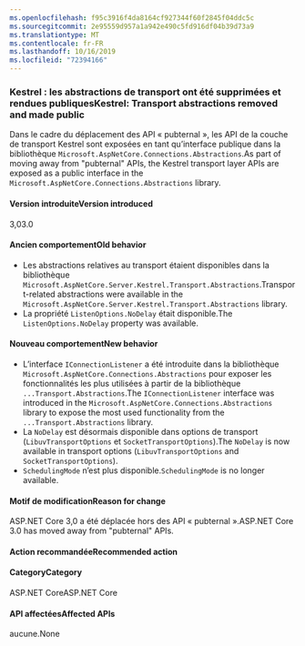 ```yaml
---
ms.openlocfilehash: f95c3916f4da8164cf927344f60f2845f04ddc5c
ms.sourcegitcommit: 2e95559d957a1a942e490c5fd916df04b39d73a9
ms.translationtype: MT
ms.contentlocale: fr-FR
ms.lasthandoff: 10/16/2019
ms.locfileid: "72394166"
---
```

### <a name="kestrel-transport-abstractions-removed-and-made-public"></a><span data-ttu-id="d77c7-101">Kestrel : les abstractions de transport ont été supprimées et rendues publiques</span><span class="sxs-lookup"><span data-stu-id="d77c7-101">Kestrel: Transport abstractions removed and made public</span></span>

<span data-ttu-id="d77c7-102">Dans le cadre du déplacement des API « pubternal », les API de la couche de transport Kestrel sont exposées en tant qu’interface publique dans la bibliothèque `Microsoft.AspNetCore.Connections.Abstractions`.</span><span class="sxs-lookup"><span data-stu-id="d77c7-102">As part of moving away from "pubternal" APIs, the Kestrel transport layer APIs are exposed as a public interface in the `Microsoft.AspNetCore.Connections.Abstractions` library.</span></span>

#### <a name="version-introduced"></a><span data-ttu-id="d77c7-103">Version introduite</span><span class="sxs-lookup"><span data-stu-id="d77c7-103">Version introduced</span></span>

<span data-ttu-id="d77c7-104">3,0</span><span class="sxs-lookup"><span data-stu-id="d77c7-104">3.0</span></span>

#### <a name="old-behavior"></a><span data-ttu-id="d77c7-105">Ancien comportement</span><span class="sxs-lookup"><span data-stu-id="d77c7-105">Old behavior</span></span>

- <span data-ttu-id="d77c7-106">Les abstractions relatives au transport étaient disponibles dans la bibliothèque `Microsoft.AspNetCore.Server.Kestrel.Transport.Abstractions`.</span><span class="sxs-lookup"><span data-stu-id="d77c7-106">Transport-related abstractions were available in the `Microsoft.AspNetCore.Server.Kestrel.Transport.Abstractions` library.</span></span>
- <span data-ttu-id="d77c7-107">La propriété `ListenOptions.NoDelay` était disponible.</span><span class="sxs-lookup"><span data-stu-id="d77c7-107">The `ListenOptions.NoDelay` property was available.</span></span>

#### <a name="new-behavior"></a><span data-ttu-id="d77c7-108">Nouveau comportement</span><span class="sxs-lookup"><span data-stu-id="d77c7-108">New behavior</span></span>

- <span data-ttu-id="d77c7-109">L’interface `IConnectionListener` a été introduite dans la bibliothèque `Microsoft.AspNetCore.Connections.Abstractions` pour exposer les fonctionnalités les plus utilisées à partir de la bibliothèque `...Transport.Abstractions`.</span><span class="sxs-lookup"><span data-stu-id="d77c7-109">The `IConnectionListener` interface was introduced in the `Microsoft.AspNetCore.Connections.Abstractions` library to expose the most used functionality from the `...Transport.Abstractions` library.</span></span>
- <span data-ttu-id="d77c7-110">La `NoDelay` est désormais disponible dans options de transport (`LibuvTransportOptions` et `SocketTransportOptions`).</span><span class="sxs-lookup"><span data-stu-id="d77c7-110">The `NoDelay` is now available in transport options (`LibuvTransportOptions` and `SocketTransportOptions`).</span></span>
- <span data-ttu-id="d77c7-111">`SchedulingMode` n’est plus disponible.</span><span class="sxs-lookup"><span data-stu-id="d77c7-111">`SchedulingMode` is no longer available.</span></span>

#### <a name="reason-for-change"></a><span data-ttu-id="d77c7-112">Motif de modification</span><span class="sxs-lookup"><span data-stu-id="d77c7-112">Reason for change</span></span>

<span data-ttu-id="d77c7-113">ASP.NET Core 3,0 a été déplacée hors des API « pubternal ».</span><span class="sxs-lookup"><span data-stu-id="d77c7-113">ASP.NET Core 3.0 has moved away from "pubternal" APIs.</span></span>

#### <a name="recommended-action"></a><span data-ttu-id="d77c7-114">Action recommandée</span><span class="sxs-lookup"><span data-stu-id="d77c7-114">Recommended action</span></span>

#### <a name="category"></a><span data-ttu-id="d77c7-115">Category</span><span class="sxs-lookup"><span data-stu-id="d77c7-115">Category</span></span>

<span data-ttu-id="d77c7-116">ASP.NET Core</span><span class="sxs-lookup"><span data-stu-id="d77c7-116">ASP.NET Core</span></span>

#### <a name="affected-apis"></a><span data-ttu-id="d77c7-117">API affectées</span><span class="sxs-lookup"><span data-stu-id="d77c7-117">Affected APIs</span></span>

<span data-ttu-id="d77c7-118">aucune.</span><span class="sxs-lookup"><span data-stu-id="d77c7-118">None</span></span>

<!-- 

### Affected APIs

Not detectable via API analysis

-->
